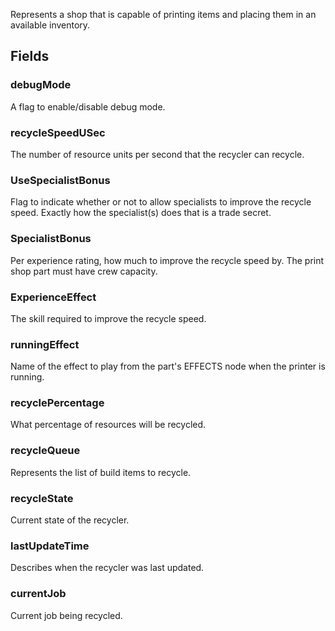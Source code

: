             
Represents a shop that is capable of printing items and placing them in an available inventory.
        
## Fields

### debugMode
A flag to enable/disable debug mode.
### recycleSpeedUSec
The number of resource units per second that the recycler can recycle.
### UseSpecialistBonus
Flag to indicate whether or not to allow specialists to improve the recycle speed. Exactly how the specialist(s) does that is a trade secret.
### SpecialistBonus
Per experience rating, how much to improve the recycle speed by. The print shop part must have crew capacity.
### ExperienceEffect
The skill required to improve the recycle speed.
### runningEffect
Name of the effect to play from the part's EFFECTS node when the printer is running.
### recyclePercentage
What percentage of resources will be recycled.
### recycleQueue
Represents the list of build items to recycle.
### recycleState
Current state of the recycler.
### lastUpdateTime
Describes when the recycler was last updated.
### currentJob
Current job being recycled.

